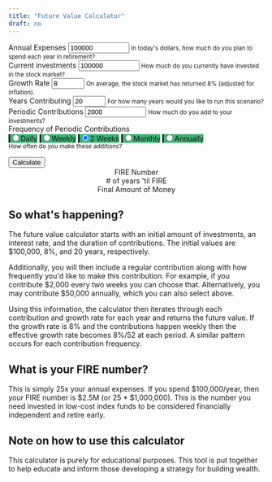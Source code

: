 ```yaml
---
title: "Future Value Calculator"
draft: no
---
```


<script src="https://unpkg.com/intersection-observer"></script>
<script src="https://unpkg.com/scrollama"></script>
<script src="https://d3js.org/d3.v6.js"></script>

<main>
<form>
  <div class="container">
    <div class="row">
      <div class="form-group col-sm-3">
        <label for="annual_expenses">Annual Expenses</label>
        <input type="number" class="form-control" id="annual_expenses" aria-describedby="annual_expenses_help" value="100000" min="0" max="1000000000">
        <small id="annual_expenses_help" class="form-text text-muted">In today's dollars, how much do you plan to spend each year in retirement?</small>
      </div>
      <div class="form-group col-sm-3">
        <label for="current_investments">Current investments</label>
        <input type="number" class="form-control" id="current_investments" aria-describedby="current_investments_help" value="100000" min="0" max="1000000000">
        <small id="current_investments_help" class="form-text text-muted">How much do you currently have invested in the stock market?</small>
      </div>
      <div class="form-group col-sm-3">
        <label for="growth_rate">Growth Rate</label>
        <input type="number" class="form-control" id="growth_rate" aria-describedby="current_investments_help" value="8" min="0" max="100">
        <small id="current_investments_help" class="form-text text-muted">On average, the stock market has returned 8% (adjusted for inflation).</small>
      </div>
      <div class="form-group col-sm-3">
        <label for="years_contributing">Years Contributing</label>
        <input type="number" class="form-control" id="years_contributing" aria-describedby="years_contributing" value="20" min="2" max="100">
        <small id="years_contributing_help" class="form-text text-muted">For how many years would you like to run this scenario?</small>
      </div>
    </div>
    <div class="row">
      <div class="form-group col-sm-3">
        <label for="contributions">Periodic Contributions</label>
        <input type="number" class="form-control" id="contributions" aria-describedby="contributions_help" value="2000" min="0" max="1000000000">
        <small id="contributions_help" class="form-text text-muted">How much do you add to your investments?</small>
      </div>
      <div class="form-group col-sm-9">
        <label>Frequency of Periodic Contributions</label><br>
        <div class="btn-group btn-group-toggle" data-toggle="buttons">
           <label class="btn btn-secondary active"><input type="radio" name="options" id="daily" autocomplete="off">Daily</label>
           <label class="btn btn-secondary"><input type="radio" name="options" id="weekly" autocomplete="off">Weekly</label>
           <label class="btn btn-secondary"><input type="radio" name="options" id="2_weeks" autocomplete="off" checked>2 Weeks</label>
           <label class="btn btn-secondary"><input type="radio" name="options" id="monthly" autocomplete="off">Monthly</label>
           <label class="btn btn-secondary"><input type="radio" name="options" id="annually" autocomplete="off">Annually</label>
        </div>
        <small id="annual_contributions_help" class="form-text text-muted">How often do you make these additions?</small>
      </div>
    </div>
  </div>
</form>

<section id="scrolly3">
    <button class="btn btn-primary vis-btn" onclick="runfv()">Calculate</button>
    <figure>
      <div id="future_value"></div>
    </figure>
</section>
<section>
  <figure>
    <div class="container">
        <div class="row">
          <div class="col-sm counter-header">FIRE Number
            <div id="fire_number"></div>
          </div>
          <div class="col-sm counter-header"># of years 'til FIRE
            <div id="years_til_fire"></div>
          </div>
          <div class="col-sm counter-header">Final Amount of Money
            <div id="final_amount"></div>
          </div>
        </div>
      </div>
  </figure>
</section>

## So what's happening?

The future value calculator starts with an initial amount of investments, an interest rate, and the duration of contributions. The initial values are $100,000, 8%, and 20 years, respectively. 

Additionally, you will then include a regular contribution along with how frequently you'd like to make this contribution. For example, if you contribute $2,000 every two weeks you can choose that. Alternatively, you may contribute $50,000 annually, which you can also select above.

Using this information, the calculator then iterates through each contribution and growth rate for each year and returns the future value. If the growth rate is 8% and the contributions happen weekly then the effective growth rate becomes 8%/52 at each period. A similar pattern occurs for each contribution frequency.

## What is your FIRE number?

This is simply 25x your annual expenses. If you spend $100,000/year, then your FIRE number is $2.5M (or 25 * $1,000,000). This is the number you need invested in low-cost index funds to be considered financially independent and retire early.

## Note on how to use this calculator

This calculator is purely for educational purposes. This tool is put together to help educate and inform those developing a strategy for building wealth.
  
</main>

<style>

  #scrolly1, #scrolly2 {
    position: relative;
    background-color: #ffffff;
    padding: 1rem;
  }

  article {
    position: relative;
    padding: 0;
    max-width: 20rem;
    margin: 0 auto;
  }
  figure {
    position: -webkit-sticky;
    position: sticky;
    left: 0;
    width: 100%;
    margin: 0;
    -webkit-transform: translate3d(0, 0, 0);
    -moz-transform: translate3d(0, 0, 0);
    transform: translate3d(0, 0, 0);
    background-color: #fff;
    -webkit-transform:translateZ(0px);
    -moz-transform:translateZ(0px);
    -o-transform:translateZ(0px);
    transform:translateZ(0px);
    z-index:0;
  }
  
  figure p {
    text-align: center;
    padding: 1rem;
    position: absolute;
    top: 50%;
    left: 50%;
    -moz-transform: translate(-50%, -50%);
    -webkit-transform: translate(-50%, -50%);
    transform: translate(-50%, -50%);
    -webkit-transform:translateZ(0px);
    -moz-transform:translateZ(0px);
    -o-transform:translateZ(0px);
    transform:translateZ(0px);
    z-index:0;
    font-size: 8rem;
    font-weight: 900;
    color: #fff;
  }
  .step {
    position: relative;
    margin: 0 auto 2rem auto;
    color: #000000;
    // background-color: rgba(0, 0, 0, .1);
    background-color: #fff;
    border: 1px solid;
    box-shadow: 2px 5px 2px 2px #888888;
    text-align: center;
    -webkit-transform:translateZ(0px);
    -moz-transform:translateZ(1000px);
    -o-transform:translateZ(1000px);
    transform:translateZ(1000px);
    z-index:1000;
  }
  .step:last-child {
    margin-bottom: 80vh;
  }
  .step.is-active p {
    background-color: #3CB371;
    color: #fff;
  }
  .step p {
    text-align: center;
    padding: 1rem;
    font-size: 1.5rem;
    background-color: #d5d5d5;
    color: #fff;
  }
  .step div {
    padding-left: .5rem;
    padding-right: .5rem;
  }
  
  .btn-holder {
    text-align: center;
  }
  
  .overlay {
        fill: none;
        pointer-events: all;
  }

  .focus circle {
      fill: #3CB371;
  }

  .tooltip {
      width: 150px;
      padding: 4px 10px;
      border: 1px solid #3CB371;
      border-radius: 4px;
      box-shadow: 2px 2px 4px rgba(0,0,0,0.3);
      position: absolute;
      background-color: white;
      font-size: 14px;
      pointer-events: none;
      -webkit-transition: all 0.25s;
      -moz-transition: all 0.25s;
      -ms-transition: all 0.25s;
      -o-transition: all 0.25s;
      transition: all 0.25s;
      opacity: 1 !important;
  }

  .tooltip div {
      margin: 3px 0;
  }
  .tooltip-date, .tooltip-likes {
      font-weight: bold;
  }
  
  .btn-secondary {
    background-color: #3CB371;
    border-left: solid;
  }
  
  .counter-header {
    text-align:center;
  }
  
  #fire_number, #years_til_fire, #final_amount {
    font-size: 40px;
  }

</style>



<script>

  function runfv() {
  
    d3.select(".fire_number_line").remove();
    d3.select(".fire_number").remove();
    d3.select(".future_value_line").remove();
    d3.select(".future_value").remove();
    
    var daily = document.getElementById('daily').checked;
      weekly = document.getElementById('weekly').checked;
      two_weeks = document.getElementById('2_weeks').checked;
      monthly = document.getElementById('monthly').checked;
      annually = document.getElementById('annually').checked;
      annual_expenses = Number(document.getElementById('annual_expenses').value);
      fire_number = 25*annual_expenses;
      years_contributing = Number(document.getElementById('years_contributing').value);
      growth_rate = Number(document.getElementById('growth_rate').value) / 100;
      current_investments = Number(document.getElementById('current_investments').value);
      contributions = Number(document.getElementById('contributions').value);
    
    // Calculate FIRE Numbers
    var fire_number_data = [
      {x: 0, y: fire_number},
      {x: years_contributing, y: fire_number}
    ];
    
    if (daily) {
    
      var div_mult = 365;
    
    } else if (weekly) {
      
      var div_mult = 52;
    
    } else if (two_weeks) {
    
      var div_mult = 26;
    
    } else if (monthly) {
    
      var div_mult = 12;
    
    } else if (annually) {
    
      var div_mult = 1;
    
    }
    
    var no_periods = years_contributing * div_mult;
        periodic_growth_rate = growth_rate / div_mult;
    
    // Calculate FV Numbers
    var future_value_data = [{x: 0, y: current_investments}];
    
    for(let i=0; i < no_periods; i++) {
    
      future_value_data[i+1] = {x: Math.round( ((i+1)/div_mult) * 100) / 100, 
                                y: Math.round( (Number(((future_value_data[i].y + contributions) * (1 + periodic_growth_rate)).toFixed(2))) * 100) / 100};
    
    }
    
    if (d3.max(future_value_data, d => d.y) > fire_number) {
      var years_til_fire = d3.min(future_value_data.filter(function(d) {return d.y > fire_number}), d => d.x);
      update_counts("years_til_fire", years_til_fire-5, years_til_fire, false);
    } else {
      var years_til_fire = 0;
      update_counts("years_til_fire", "NA", "NA", false);
    }
    
    update_counts("fire_number", fire_number-100, fire_number, true);
    update_counts("final_amount", future_value_data[future_value_data.length -1].y - 100, future_value_data[future_value_data.length -1].y, true);
    
    // Set axes
    // Create the X axis:
    x.domain([0, years_contributing]);
    svg.selectAll(".myXaxis")
      .call(xAxis);
    
    const xScale = d3
      .scaleLinear()
      .range([0, width])
      .domain([0, years_contributing]);
    
    // create the Y axis
    y.domain([0, d3.max(future_value_data.concat(fire_number_data), d => d.y) * 1.2])
    svg.selectAll(".myYaxis")
      .transition()
      .duration(1000)
      .call(yAxis);
    
    // Create scales
    const yScale = d3
      .scaleLinear()
      .range([height, 0])
      .domain([0, d3.max(future_value_data.concat(fire_number_data), d => d.y) * 1.2]);
      
    const fire_number_line = d3
      .line()
      .x(d => xScale(d.x))
      .y(d => yScale(d.y));
    
    // Add path
    const path = svg
      .append("path")
      .datum(fire_number_data)
      .attr("class", "fire_number_line")
      .attr("fill", "none")
      .attr("stroke", "#000000")
      .attr("stroke-linejoin", "round")
      .attr("stroke-linecap", "round")
      .attr("stroke-width", 3)
      .attr("d", fire_number_line);
      
    const pathLength = path.node().getTotalLength();
    
    const transitionPath = d3
      .transition()
      .ease(d3.easeSin)
      .duration(2000);
      
    path
      .attr("stroke-dashoffset", pathLength)
      .attr("stroke-dasharray", pathLength)
      .transition(transitionPath)
      .attr("stroke-dashoffset", 0);
  
    // Add path
    const fv_path = svg
      .append("path")
      .datum(future_value_data)
      .attr("class", "future_value_line")
      .attr("fill", "none")
      .attr("stroke", "#3CB371")
      .attr("stroke-linejoin", "round")
      .attr("stroke-linecap", "round")
      .attr("stroke-width", 3)
      .attr("d", fire_number_line);
      
    const fv_pathLength = fv_path.node().getTotalLength();
    
    const fv_transitionPath = d3
      .transition()
      .ease(d3.easeSin)
      .duration(2000);
      
    fv_path
      .attr("stroke-dashoffset", fv_pathLength)
      .attr("stroke-dasharray", fv_pathLength)
      .transition(fv_transitionPath)
      .attr("stroke-dashoffset", 0);
        
    var tooltip = d3
      .select("#future_value")
      .append("div")
      .attr("class", "tooltip")
      .style("display", "none");

    var focus = svg.append("g")
      .attr("class", "focus")
      .style("display", "none");
        
    focus.append("circle")
      .attr("r", 5);
        
    var tooltipDate = tooltip.append("div");
    
    tooltipDate.append("span")
      .attr("class", "tooltip-title")
      .text("Value: ");
        
    var tooltipDateValue = tooltipDate.append("span")
      .attr("class", "tooltip-date");
        
    var tooltipLikes = tooltip.append("div");
    
    tooltipLikes.append("span")
      .attr("class", "tooltip-title")
      .text("Year: ");
        
    var tooltipLikesValue = tooltipLikes.append("span")
        .attr("class", "tooltip-likes");

    svg.append("rect")
        .attr("class", "overlay")
        .attr("width", width)
        .attr("height", height)
        .on("mouseover", function() { focus.style("display", null); tooltip.style("display", null);  })
        .on("mouseout", function() { focus.style("display", "none"); tooltip.style("display", "none"); })
        .on("mousemove", mousemove);

    function mousemove() {
        var x0 = x.invert(d3.pointer(event,this)[0]),
            i = bisectX(future_value_data, x0, 1),
            d0 = future_value_data[i - 1],
            d1 = future_value_data[i],
            d = x0 - d0.x > d1.x - x0 ? d1 : d0;
        focus.attr("transform", "translate(" + x(d.x) + "," + y(d.y) + ")");
        tooltip.attr("style", "left:" + (x(d.x) + 64) + "px;top:" + y(d.y) + "px;");
        tooltip.select(".tooltip-date").text("$" + numberWithCommas(d.y));
        tooltip.select(".tooltip-likes").text(d.x);
    }

  }
  
  // parse the date / time
  var bisectX = d3.bisector(function(d) { return d.x; }).left;
  
  function update_counts(id, startamount, uptoamount, dollar) {
    var counts=setInterval(updated);
    var upto=startamount;
    function updated(){
        var count= document.getElementById(id);
        if (dollar) {
          count.innerHTML="$" + numberWithCommas(++upto);
        } else {
          count.innerHTML=numberWithCommas(++upto);
        }
        if(upto===uptoamount) {
            clearInterval(counts);
        }
    }
  }
  
  function numberWithCommas(x) {
      return x.toString().replace(/\B(?=(\d{3})+(?!\d))/g, ",");
  }
  
  
  
  // Initialize graph
  // set the dimensions and margins of the graph
  const margin = {top: 10, right: 30, bottom: 30, left: 75},
    parentDivmd = document.getElementById("future_value");
    width = parentDivmd.clientWidth - margin.left - margin.right;
    height = 400;
  
  // append the svg object to the body of the page
  const svg = d3.select("#future_value")
    .append("svg")
      .attr("width", width + margin.left + margin.right)
      .attr("height", height + margin.top + margin.bottom)
    .append("g")
      .attr("transform", `translate(${margin.left},${margin.top})`);
        
  // Initialise a X axis:
  const x = d3.scaleLinear().range([0,width]);
  const xAxis = d3.axisBottom().scale(x);
  svg.append("g")
    .attr("transform", `translate(0, ${height})`)
    .attr("class","myXaxis");
    
  // Initialize an Y axis
  const y = d3.scaleLinear().range([height, 0]);
  const yAxis = d3.axisLeft().scale(y);
  svg.append("g")
    .attr("class","myYaxis");
  
  // text label for the y axis
  svg.append("text")
    .attr("transform", "rotate(-90)")
    .attr("y", 0 - margin.left)
    .attr("x",0 - (height / 2))
    .attr("dy", "1em")
    .style("text-anchor", "middle")
    .text("Value in Dollars");
  
  // text label for the x axis
  svg.append("text")             
    .attr("transform",
          "translate(" + (width/2) + " ," + 
                           (height + margin.top + 20) + ")")
    .style("text-anchor", "middle")
    .text("Years");
  
  var legend_keys = ["Future Value", "FIRE Number"];
    graph_colors = ["#3CB371", "#000000"];

  var lineLegend = svg.selectAll(".lineLegend").data(legend_keys)
      .enter().append("g")
      .attr("class","lineLegend")
      .attr("transform", function (d,i) {
              return "translate(" + 20 + "," + (i*20)+")";
          });
  
  lineLegend.append("text").text(function (d) {return d;})
      .attr("transform", "translate(15,9)"); //align texts with boxes
  
  lineLegend.append("rect")
      .attr("fill", function (d, i) {return graph_colors[i]; })
      .attr("width", 10).attr("height", 10);
  
  
  
  
  // Have things run on load
  runfv();
  
</script>

